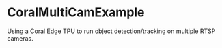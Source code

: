 # CoralMultiCamExample
Using a Coral Edge TPU to run object detection/tracking on multiple RTSP cameras.
